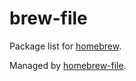 # brew-file

Package list for [homebrew](http://brew.sh/).

Managed by [homebrew-file](https://github.com/rcmdnk/homebrew-file).